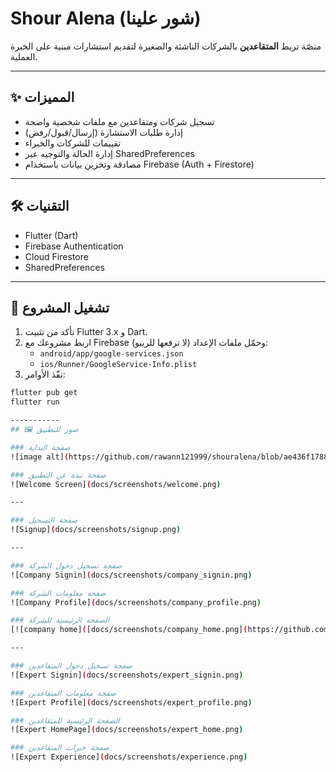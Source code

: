 # Shour Alena (شور علينا)

منصّة تربط **المتقاعدين** بالشركات الناشئة والصغيرة لتقديم استشارات مبنية على الخبرة العملية.

---

## ✨ المميزات
- تسجيل شركات ومتقاعدين مع ملفات شخصية واضحة
- إدارة طلبات الاستشارة (إرسال/قبول/رفض)
- تقييمات للشركات والخبراء
- إدارة الحالة والتوجيه عبر SharedPreferences
- مصادقة وتخزين بيانات باستخدام Firebase (Auth + Firestore)

---

## 🛠️ التقنيات
- Flutter (Dart)  
- Firebase Authentication  
- Cloud Firestore  
- SharedPreferences  

---

## 🚀 تشغيل المشروع
1. تأكد من تثبيت Flutter 3.x و Dart.  
2. اربط مشروعك مع Firebase وحمّل ملفات الإعداد (لا ترفعها للريبو):
   - `android/app/google-services.json`
   - `ios/Runner/GoogleService-Info.plist`
3. نفّذ الأوامر:
```bash
flutter pub get
flutter run

-----------
## 🖼️ صور للتطبيق 

### صفحة البداية
![image alt](https://github.com/rawann121999/shouralena/blob/ae436f1788d8a8e3b91e0cce63ac44a61efbee93/splash.png)

### صفحة نبذة عن التطبيق 
![Welcome Screen](docs/screenshots/welcome.png)

---

### صفحة التسجيل 
![Signup](docs/screenshots/signup.png)

---

### صفحة تسجيل دخول الشركة
![Company Signin](docs/screenshots/company_signin.png)

### صفحة معلومات الشركة 
![Company Profile](docs/screenshots/company_profile.png)

### الصفحة الرئيسية للشركة 
[![company home]([docs/screenshots/company_home.png](https://github.com/rawann121999/shouralena/blob/main/docs/screenshots/company_home.png#:~:text=.DS_Store-,company_home,-.png))](https://github.com/rawann121999/shouralena/blob/e2d3e760e23ff82bfe194f53104abb504795b501/company_home.png)

---

### صفحة تسجيل دخول المتقاعدين
![Expert Signin](docs/screenshots/expert_signin.png)

### صفحة معلومات المتقاعدين
![Expert Profile](docs/screenshots/expert_profile.png)

### الصفحة الرئيسية للمتقاعدين
![Expert HomePage](docs/screenshots/expert_home.png)

### صفحة خبرات المتقاعدين 
![Expert Experience](docs/screenshots/experience.png)


